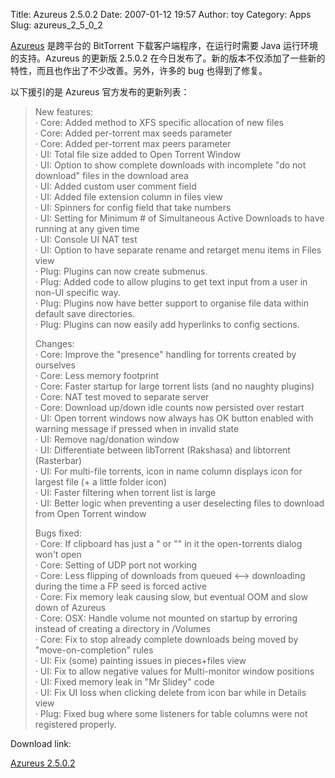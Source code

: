Title: Azureus 2.5.0.2
Date: 2007-01-12 19:57
Author: toy
Category: Apps
Slug: azureus_2_5_0_2

[Azureus](http://azureus.sourceforge.net/) 是跨平台的 BitTorrent
下载客户端程序，在运行时需要 Java 运行环境的支持。Azureus 的更新版
2.5.0.2
在今日发布了。新的版本不仅添加了一些新的特性，而且也作出了不少改善。另外，许多的
bug 也得到了修复。

以下援引的是 Azureus 官方发布的更新列表：

> New features:  
>  · Core: Added method to XFS specific allocation of new files  
>  · Core: Added per-torrent max seeds parameter  
>  · Core: Added per-torrent max peers parameter  
>  · UI: Total file size added to Open Torrent Window  
>  · UI: Option to show complete downloads with incomplete "do not
> download" files in the download area  
>  · UI: Added custom user comment field  
>  · UI: Added file extension column in files view  
>  · UI: Spinners for config field that take numbers  
>  · UI: Setting for Minimum # of Simultaneous Active Downloads to have
> running at any given time  
>  · UI: Console UI NAT test  
>  · UI: Option to have separate rename and retarget menu items in Files
> view  
>  · Plug: Plugins can now create submenus.  
>  · Plug: Added code to allow plugins to get text input from a user in
> non-UI specific way.  
>  · Plug: Plugins now have better support to organise file data within
> default save directories.  
>  · Plug: Plugins can now easily add hyperlinks to config sections.
>
> Changes:  
>  · Core: Improve the "presence" handling for torrents created by
> ourselves  
>  · Core: Less memory footprint  
>  · Core: Faster startup for large torrent lists (and no naughty
> plugins)  
>  · Core: NAT test moved to separate server  
>  · Core: Download up/down idle counts now persisted over restart  
>  · UI: Open torrent windows now always has OK button enabled with
> warning message if pressed when in invalid state  
>  · UI: Remove nag/donation window  
>  · UI: Differentiate between libTorrent (Rakshasa) and libtorrent
> (Rasterbar)  
>  · UI: For multi-file torrents, icon in name column displays icon for
> largest file (+ a little folder icon)  
>  · UI: Faster filtering when torrent list is large  
>  · UI: Better logic when preventing a user deselecting files to
> download from Open Torrent window
>
> Bugs fixed:  
>  · Core: If clipboard has just a " or "" in it the open-torrents
> dialog won't open  
>  · Core: Setting of UDP port not working  
>  · Core: Less flipping of downloads from queued <--> downloading
> during the time a FP seed is forced active  
>  · Core: Fix memory leak causing slow, but eventual OOM and slow down
> of Azureus  
>  · Core: OSX: Handle volume not mounted on startup by erroring instead
> of creating a directory in /Volumes  
>  · Core: Fix to stop already complete downloads being moved by
> "move-on-completion" rules  
>  · UI: Fix (some) painting issues in pieces+files view  
>  · UI: Fix to allow negative values for Multi-monitor window
> positions  
>  · UI: Fixed memory leak in "Mr Slidey" code  
>  · UI: Fix UI loss when clicking delete from icon bar while in Details
> view  
>  · Plug: Fixed bug where some listeners for table columns were not
> registered properly.

Download link:

[Azureus
2.5.0.2](http://prdownloads.sourceforge.net/azureus/Azureus2.5.0.2.jar)
